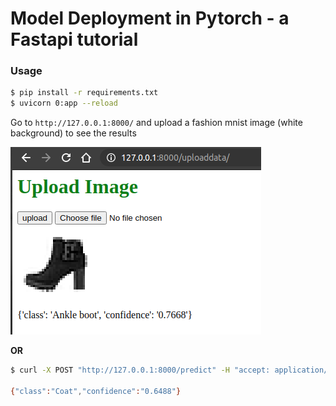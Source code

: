 # Model Deployment in Pytorch - a Fastapi tutorial

### Usage
```bash
$ pip install -r requirements.txt
$ uvicorn 0:app --reload
```

Go to `http://127.0.0.1:8000/` and upload a fashion mnist image (white background) to see the results

![](assets/ui-demo.png)

**OR**

```bash
$ curl -X POST "http://127.0.0.1:8000/predict" -H "accept: application/json" -H "Content-Type: multipart/form-data" -F "file=@/home/me/Pictures/shirt.png;type=image/png"

{"class":"Coat","confidence":"0.6488"}
```
